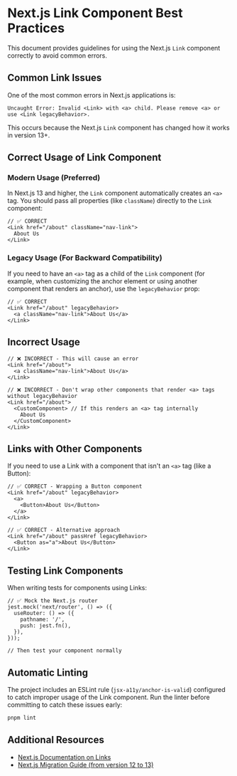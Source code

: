 # Next.js Link Component Best Practices

This document provides guidelines for using the Next.js `Link` component correctly to avoid common errors.

## Common Link Issues

One of the most common errors in Next.js applications is:

```
Uncaught Error: Invalid <Link> with <a> child. Please remove <a> or use <Link legacyBehavior>.
```

This occurs because the Next.js `Link` component has changed how it works in version 13+.

## Correct Usage of Link Component

### Modern Usage (Preferred)

In Next.js 13 and higher, the `Link` component automatically creates an `<a>` tag. You should pass all properties (like `className`) directly to the `Link` component:

```tsx
// ✅ CORRECT
<Link href="/about" className="nav-link">
  About Us
</Link>
```

### Legacy Usage (For Backward Compatibility)

If you need to have an `<a>` tag as a child of the `Link` component (for example, when customizing the anchor element or using another component that renders an anchor), use the `legacyBehavior` prop:

```tsx
// ✅ CORRECT
<Link href="/about" legacyBehavior>
  <a className="nav-link">About Us</a>
</Link>
```

## Incorrect Usage

```tsx
// ❌ INCORRECT - This will cause an error
<Link href="/about">
  <a className="nav-link">About Us</a>
</Link>

// ❌ INCORRECT - Don't wrap other components that render <a> tags without legacyBehavior
<Link href="/about">
  <CustomComponent> // If this renders an <a> tag internally
    About Us
  </CustomComponent>
</Link>
```

## Links with Other Components

If you need to use a Link with a component that isn't an `<a>` tag (like a Button):

```tsx
// ✅ CORRECT - Wrapping a Button component
<Link href="/about" legacyBehavior>
  <a>
    <Button>About Us</Button>
  </a>
</Link>

// ✅ CORRECT - Alternative approach
<Link href="/about" passHref legacyBehavior>
  <Button as="a">About Us</Button>
</Link>
```

## Testing Link Components

When writing tests for components using Links:

```tsx
// ✅ Mock the Next.js router
jest.mock('next/router', () => ({
  useRouter: () => ({
    pathname: '/',
    push: jest.fn(),
  }),
}));

// Then test your component normally
```

## Automatic Linting

The project includes an ESLint rule (`jsx-a11y/anchor-is-valid`) configured to catch improper usage of the Link component. Run the linter before committing to catch these issues early:

```bash
pnpm lint
```

## Additional Resources

- [Next.js Documentation on Links](https://nextjs.org/docs/api-reference/next/link)
- [Next.js Migration Guide (from version 12 to 13)](https://nextjs.org/docs/upgrading#nextlink) 